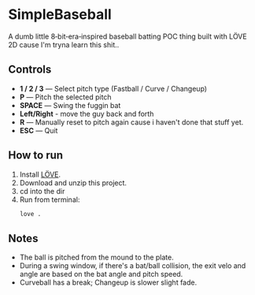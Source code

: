 # SimpleBaseball

A dumb little 8‑bit‑era‑inspired baseball batting POC thing built with LÖVE 2D cause I'm tryna learn this shit..

## Controls
- **1 / 2 / 3** — Select pitch type (Fastball / Curve / Changeup)
- **P** — Pitch the selected pitch
- **SPACE** — Swing the fuggin bat
- **Left/Right** - move the guy back and forth 
- **R** — Manually reset to pitch again cause i haven't done that stuff yet.
- **ESC** — Quit

## How to run
1. Install [LÖVE](https://love2d.org/).
2. Download and unzip this project.
3. cd into the dir
4. Run from terminal:
   ```bash
   love .
   ```

## Notes
- The ball is pitched from the mound to the plate.
- During a swing window, if there's a bat/ball collision,
  the exit velo and angle are based on the bat angle and pitch speed.
- Curveball has a break; Changeup is slower slight fade.
